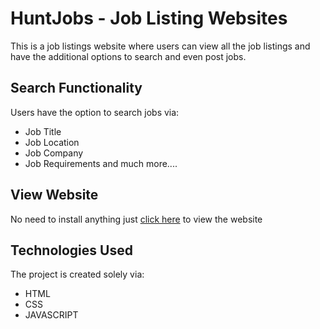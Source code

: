 # HuntJobs - Job Listing Websites
 This is a job listings website where users can view all the job listings and have the additional options to search and even post jobs.


## Search Functionality 
Users have the option to search jobs via: 
* Job Title
* Job Location
* Job Company
* Job Requirements
and much more....

## View Website 
No need to install anything just [click here](https://huntjobs.vercel.app/#) to view the website

## Technologies Used 
The project is created solely via: 
* HTML 
* CSS 
* JAVASCRIPT

